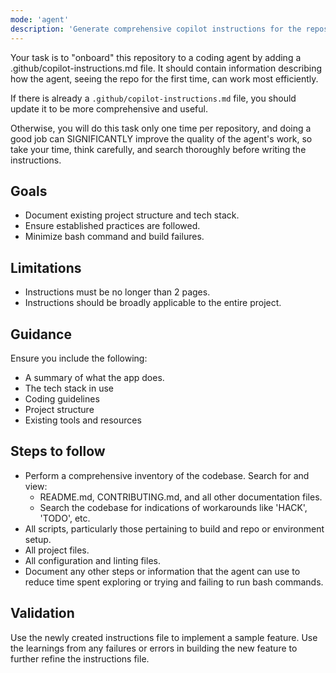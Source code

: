 ```yaml
---
mode: 'agent'
description: 'Generate comprehensive copilot instructions for the repository'
---
```


Your task is to "onboard" this repository to a coding agent by adding a .github/copilot-instructions.md file. It should contain information describing how the agent, seeing the repo for the first time, can work most efficiently.


If there is already a `.github/copilot-instructions.md` file, you should update it to be more comprehensive and useful.

Otherwise, you will do this task only one time per repository, and doing a good job can SIGNIFICANTLY improve the quality of the agent's work, so take your time, think carefully, and search thoroughly before writing the instructions.

## Goals

- Document existing project structure and tech stack.
- Ensure established practices are followed.
- Minimize bash command and build failures.

## Limitations
- Instructions must be no longer than 2 pages.
- Instructions should be broadly applicable to the entire project.

## Guidance

Ensure you include the following:

- A summary of what the app does.
- The tech stack in use
- Coding guidelines
- Project structure
- Existing tools and resources

## Steps to follow

- Perform a comprehensive inventory of the codebase. Search for and view:
  - README.md, CONTRIBUTING.md, and all other documentation files.
  - Search the codebase for indications of workarounds like 'HACK', 'TODO', etc.
- All scripts, particularly those pertaining to build and repo or environment setup.
- All project files.
- All configuration and linting files.
- Document any other steps or information that the agent can use to reduce time spent exploring or trying and failing to run bash commands.

## Validation

Use the newly created instructions file to implement a sample feature. Use the learnings from any failures or errors in building the new feature to further refine the instructions file.
